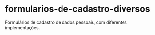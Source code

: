 # formularios-de-cadastro-diversos
Formulários de cadastro de dados pessoais, com diferentes implementações.
